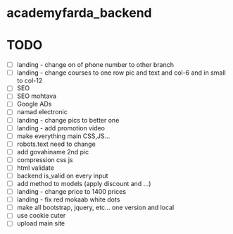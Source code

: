 # academyfarda_backend

# TODO

- [ ] landing - change on of phone number to other branch
- [ ] landing - change courses to one row pic and text and col-6 and in small to col-12
- [ ] SEO
- [ ] SEO mohtava
- [ ] Google ADs
- [ ] namad electronic
- [ ] landing - change pics to better one
- [ ] landing - add promotion video
- [ ] make everything main CSS,JS...
- [ ] robots.text need to change 
- [ ] add govahiname 2nd pic
- [ ] compression css js
- [ ] html validate
- [ ] backend is_valid on every input
- [ ] add method to models (apply discount and ...)
- [ ] landing - change price to 1400 prices
- [ ] landing - fix red mokaab white dots 
- [ ] make all bootstrap, jquery, etc... one version and local
- [ ] use cookie cuter 
- [ ] upload main site

